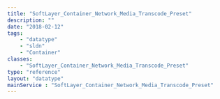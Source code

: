 ```yaml
---
title: "SoftLayer_Container_Network_Media_Transcode_Preset"
description: ""
date: "2018-02-12"
tags:
    - "datatype"
    - "sldn"
    - "Container"
classes:
    - "SoftLayer_Container_Network_Media_Transcode_Preset"
type: "reference"
layout: "datatype"
mainService : "SoftLayer_Container_Network_Media_Transcode_Preset"
---
```

